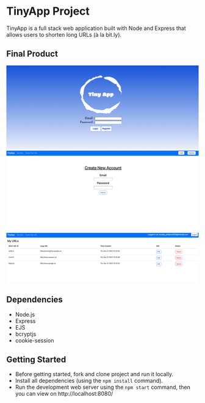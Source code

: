 # TinyApp Project

TinyApp is a full stack web application built with Node and Express that allows users to shorten long URLs (à la bit.ly).

## Final Product

!["User login page"](https://github.com/Brad-Williams-Dev/tinyapp/blob/main/docs/loginPage.png?raw=true)
!["Create new user account page"](https://github.com/Brad-Williams-Dev/tinyapp/blob/main/docs/create-new-account.png?raw=true)
!["My URLS page of a logged in user"](https://github.com/Brad-Williams-Dev/tinyapp/blob/main/docs/myurls-logged-in.png?raw=true)

## Dependencies

- Node.js
- Express
- EJS
- bcryptjs
- cookie-session

## Getting Started

- Before getting started, fork and clone project and run it locally.
- Install all dependencies (using the `npm install` command).
- Run the development web server using the `npm start` command, then you can view on http://localhost:8080/